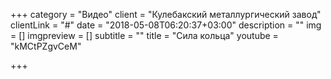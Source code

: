 +++
category = "Видео"
client = "Кулебакский металлургический завод"
clientLink = "#"
date = "2018-05-08T06:20:37+03:00"
description = ""
img = []
imgpreview = []
subtitle = ""
title = "Сила кольца"
youtube = "kMCtPZgvCeM"

+++
